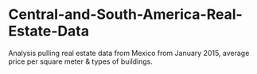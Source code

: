 # Central-and-South-America-Real-Estate-Data

Analysis pulling real estate data from Mexico from January 2015, average price per square meter & types of buildings.

